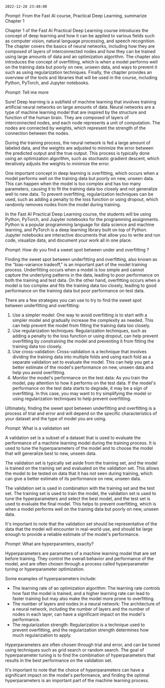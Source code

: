 `2022-12-28 23:48:00`

_Prompt_:
From the Fast AI course, Practical Deep Learning, summarize Chapter 1

Chapter 1 of the Fast AI Practical Deep Learning course introduces the concept of deep learning and how it can be applied to various fields such as computer vision, natural language processing, and speech recognition. The chapter covers the basics of neural networks, including how they are composed of layers of interconnected nodes and how they can be trained using large amounts of data and an optimization algorithm. The chapter also introduces the concept of overfitting, which is when a model performs well on the training data but poorly on new, unseen data, and ways to prevent it such as using regularization techniques. Finally, the chapter provides an overview of the tools and libraries that will be used in the course, including Python, PyTorch, and Jupyter notebooks.

_Prompt_:
Tell me more

Sure! Deep learning is a subfield of machine learning that involves training artificial neural networks on large amounts of data. Neural networks are a type of machine learning model that are inspired by the structure and function of the human brain. They are composed of layers of interconnected nodes, and each node represents a unit of computation. The nodes are connected by weights, which represent the strength of the connection between the nodes.

During the training process, the neural network is fed a large amount of labeled data, and the weights are adjusted to minimize the error between the predicted output and the true output. This process is typically done using an optimization algorithm, such as stochastic gradient descent, which iteratively adjusts the weights to minimize the error.

One important concept in deep learning is overfitting, which occurs when a model performs well on the training data but poorly on new, unseen data. This can happen when the model is too complex and has too many parameters, causing it to fit the training data too closely and not generalize well to new data. To prevent overfitting, regularization techniques can be used, such as adding a penalty to the loss function or using dropout, which randomly removes nodes from the model during training.

In the Fast AI Practical Deep Learning course, the students will be using Python, PyTorch, and Jupyter notebooks for the programming assignments. Python is a popular programming language for data science and machine learning, and PyTorch is a deep learning library built on top of Python. Jupyter notebooks are interactive documents that allow you to write and run code, visualize data, and document your work all in one place.

_Prompt_:
How do you find a sweet spot between under and overfitting ?

Finding the sweet spot between underfitting and overfitting, also known as the "bias-variance tradeoff," is an important part of the model training process. Underfitting occurs when a model is too simple and cannot capture the underlying patterns in the data, leading to poor performance on both the training and test data. On the other hand, overfitting occurs when a model is too complex and fits the training data too closely, leading to good performance on the training data but poor performance on test data.

There are a few strategies you can use to try to find the sweet spot between underfitting and overfitting:

1. Use a simpler model: One way to avoid overfitting is to start with a simpler model and gradually increase the complexity as needed. This can help prevent the model from fitting the training data too closely.
2. Use regularization techniques: Regularization techniques, such as adding a penalty to the loss function or using dropout, can help prevent overfitting by constraining the model and preventing it from fitting the training data too closely.
3. Use cross-validation: Cross-validation is a technique that involves dividing the training data into multiple folds and using each fold as a separate validation set to evaluate the model. This can help you get a better estimate of the model's performance on new, unseen data and help you avoid overfitting.
4. Monitor the model's performance on the test data: As you train the model, pay attention to how it performs on the test data. If the model's performance on the test data starts to degrade, it may be a sign of overfitting. In this case, you may want to try simplifying the model or using regularization techniques to help prevent overfitting.

Ultimately, finding the sweet spot between underfitting and overfitting is a process of trial and error and will depend on the specific characteristics of your dataset and the type of model you are using.

_Prompt_:
What is a validation set

A validation set is a subset of a dataset that is used to evaluate the performance of a machine learning model during the training process. It is used to tune the hyperparameters of the model and to choose the model that will generalize best to new, unseen data.

The validation set is typically set aside from the training set, and the model is trained on the training set and evaluated on the validation set. This allows the model to be tested on data that it has not seen during training, which can give a better estimate of its performance on new, unseen data.

The validation set is used in combination with the training set and the test set. The training set is used to train the model, the validation set is used to tune the hyperparameters and select the best model, and the test set is used to evaluate the final model. This helps to prevent overfitting, which is when a model performs well on the training data but poorly on new, unseen data.

It's important to note that the validation set should be representative of the data that the model will encounter in real-world use, and should be large enough to provide a reliable estimate of the model's performance.

_Prompt_:
What are hyperparamters, exaclty?

Hyperparameters are parameters of a machine learning model that are set before training. They control the overall behavior and performance of the model, and are often chosen through a process called hyperparameter tuning or hyperparameter optimization.

Some examples of hyperparameters include:

- The learning rate of an optimization algorithm: The learning rate controls how fast the model is trained, and a higher learning rate can lead to faster training but may also make the model more prone to overfitting.
- The number of layers and nodes in a neural network: The architecture of a neural network, including the number of layers and the number of nodes in each layer, can have a significant impact on the model's performance.
- The regularization strength: Regularization is a technique used to prevent overfitting, and the regularization strength determines how much regularization to apply.

Hyperparameters are often chosen through trial and error, and can be tuned using techniques such as grid search or random search. The goal of hyperparameter tuning is to find the combination of hyperparameters that results in the best performance on the validation set.

It's important to note that the choice of hyperparameters can have a significant impact on the model's performance, and finding the optimal hyperparameters is an important part of the machine learning process.

